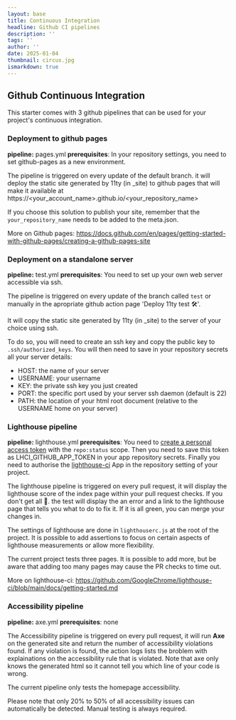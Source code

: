 ```yaml
---
layout: base
title: Continuous Integration
headline: Github CI pipelines
description: ''
tags: ''
author: ''
date: 2025-01-04
thumbnail: circus.jpg
ismarkdown: true
---
```

## Github Continuous Integration

This starter comes with 3 github pipelines that can be used for your project's continuous integration.

### Deployment to github pages

**pipeline:** pages.yml
**prerequisites**: In your repository settings, you need to set github-pages as a new environment.

The pipeline is triggered on every update of the default branch. it will deploy the static site generated by 11ty (in _site) to github pages that will make it available at https://<your_account_name>.github.io/<your_repository_name>

If you choose this solution to publish your site, remember that the `your_repository_name` needs to be added to the meta.json.

More on Github pages: https://docs.github.com/en/pages/getting-started-with-github-pages/creating-a-github-pages-site

### Deployment on a standalone server

**pipeline:** test.yml
**prerequisites**: You need to set up your own web server accessible via ssh.

The pipeline is triggered on every update of the branch called `test` or manually in the apropriate github action page 'Deploy 11ty test 🛠️'.

It will copy the static site generated by 11ty (in _site) to the server of your choice using ssh.

To do so, you will need to create an ssh key and copy the public key to `.ssh/authorized_keys`. You will then need to save in your repository secrets all your server details:

- HOST: the name of your server
- USERNAME: your username
- KEY: the private ssh key you just created
- PORT: the specific port used by your server ssh daemon (default is 22)
- PATH: the location of your html root document (relative to the USERNAME home on your server)

### Lighthouse pipeline

**pipeline:** lighthouse.yml
**prerequisites**: You need to [create a personal access token](https://github.com/settings/tokens/new) with the `repo:status` scope. Then you need to save this token as LHCI_GITHUB_APP_TOKEN in your app repository secrets. Finally you need to authorise the [lighthouse-ci](https://github.com/GoogleChrome/lighthouse-ci) App in the repository setting of your project.

The lighthouse pipeline is triggered on every pull request, it will display the lighthouse score of the index page within your pull request checks. If you don't get all 💯. the test will display the an error and a link to the lighthouse page that tells you what to do to fix it. If it is all green, you can merge your changes in.

The settings of lighthouse are done in `lighthouserc.js` at the root of the project. It is possible to add assertions to focus on certain aspects of lighthouse measurements or allow more flexibility.

The current project tests three pages. It is possible to add more, but be aware that adding too many pages may cause the PR checks to time out.

More on lighthouse-ci: https://github.com/GoogleChrome/lighthouse-ci/blob/main/docs/getting-started.md

### Accessibility pipeline

**pipeline:** axe.yml
**prerequisites**: none

The Accessibility pipeline is triggered on every pull request, it will run **Axe** on the generated site and return the number of accessibility violations found. If any violation is found, the action logs lists the broblem with explainations on the accessibility rule that is violated. Note that axe only knows the generated html so it cannot tell you which line of your code is wrong.

The current pipeline only tests the homepage accessibility.

Please note that only 20% to 50% of all accessibility issues can automatically be detected. 
Manual testing is always required.
